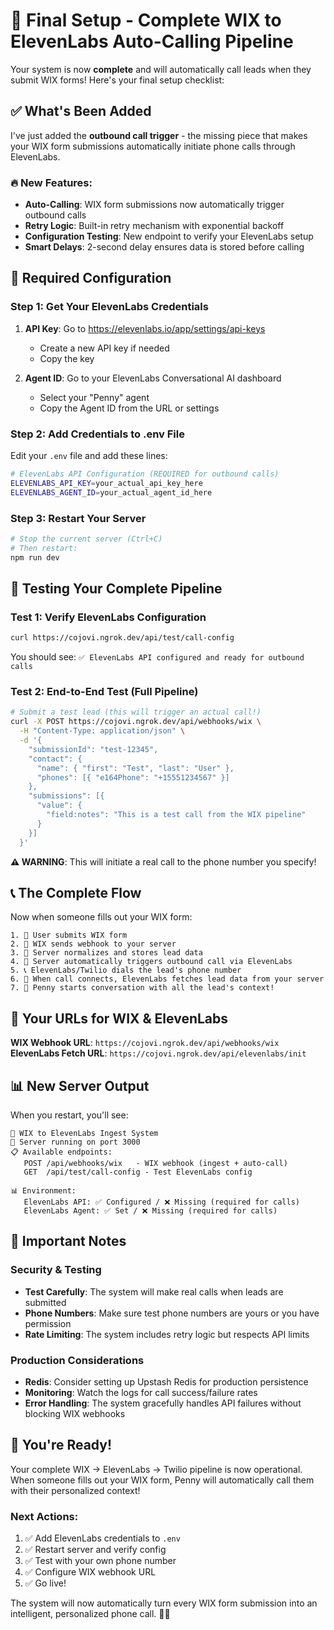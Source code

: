 # 🚀 Final Setup - Complete WIX to ElevenLabs Auto-Calling Pipeline

Your system is now **complete** and will automatically call leads when they submit WIX forms! Here's your final setup checklist:

## ✅ What's Been Added

I've just added the **outbound call trigger** - the missing piece that makes your WIX form submissions automatically initiate phone calls through ElevenLabs.

### 🔥 New Features:
- **Auto-Calling**: WIX form submissions now automatically trigger outbound calls
- **Retry Logic**: Built-in retry mechanism with exponential backoff
- **Configuration Testing**: New endpoint to verify your ElevenLabs setup
- **Smart Delays**: 2-second delay ensures data is stored before calling

## 🔧 Required Configuration

### Step 1: Get Your ElevenLabs Credentials

1. **API Key**: Go to https://elevenlabs.io/app/settings/api-keys
   - Create a new API key if needed
   - Copy the key

2. **Agent ID**: Go to your ElevenLabs Conversational AI dashboard
   - Select your "Penny" agent
   - Copy the Agent ID from the URL or settings

### Step 2: Add Credentials to .env File

Edit your `.env` file and add these lines:

```bash
# ElevenLabs API Configuration (REQUIRED for outbound calls)
ELEVENLABS_API_KEY=your_actual_api_key_here
ELEVENLABS_AGENT_ID=your_actual_agent_id_here
```

### Step 3: Restart Your Server

```bash
# Stop the current server (Ctrl+C)
# Then restart:
npm run dev
```

## 🧪 Testing Your Complete Pipeline

### Test 1: Verify ElevenLabs Configuration

```bash
curl https://cojovi.ngrok.dev/api/test/call-config
```

You should see: `✅ ElevenLabs API configured and ready for outbound calls`

### Test 2: End-to-End Test (Full Pipeline)

```bash
# Submit a test lead (this will trigger an actual call!)
curl -X POST https://cojovi.ngrok.dev/api/webhooks/wix \
  -H "Content-Type: application/json" \
  -d '{
    "submissionId": "test-12345",
    "contact": {
      "name": { "first": "Test", "last": "User" },
      "phones": [{ "e164Phone": "+15551234567" }]
    },
    "submissions": [{
      "value": {
        "field:notes": "This is a test call from the WIX pipeline"
      }
    }]
  }'
```

**⚠️ WARNING**: This will initiate a real call to the phone number you specify!

## 📞 The Complete Flow

Now when someone fills out your WIX form:

```
1. 📝 User submits WIX form
2. 🔄 WIX sends webhook to your server
3. 💾 Server normalizes and stores lead data
4. 🚀 Server automatically triggers outbound call via ElevenLabs
5. 📞 ElevenLabs/Twilio dials the lead's phone number
6. 🤖 When call connects, ElevenLabs fetches lead data from your server
7. 💬 Penny starts conversation with all the lead's context!
```

## 🔗 Your URLs for WIX & ElevenLabs

**WIX Webhook URL**: `https://cojovi.ngrok.dev/api/webhooks/wix`
**ElevenLabs Fetch URL**: `https://cojovi.ngrok.dev/api/elevenlabs/init`

## 📊 New Server Output

When you restart, you'll see:

```
🚀 WIX to ElevenLabs Ingest System
📡 Server running on port 3000
📋 Available endpoints:
   POST /api/webhooks/wix   - WIX webhook (ingest + auto-call)
   GET  /api/test/call-config - Test ElevenLabs config

📊 Environment:
   ElevenLabs API: ✅ Configured / ❌ Missing (required for calls)
   ElevenLabs Agent: ✅ Set / ❌ Missing (required for calls)
```

## 🚨 Important Notes

### Security & Testing
- **Test Carefully**: The system will make real calls when leads are submitted
- **Phone Numbers**: Make sure test phone numbers are yours or you have permission
- **Rate Limiting**: The system includes retry logic but respects API limits

### Production Considerations
- **Redis**: Consider setting up Upstash Redis for production persistence
- **Monitoring**: Watch the logs for call success/failure rates
- **Error Handling**: The system gracefully handles API failures without blocking WIX webhooks

## 🎉 You're Ready!

Your complete WIX → ElevenLabs → Twilio pipeline is now operational. When someone fills out your WIX form, Penny will automatically call them with their personalized context!

### Next Actions:
1. ✅ Add ElevenLabs credentials to `.env`
2. ✅ Restart server and verify config
3. ✅ Test with your own phone number
4. ✅ Configure WIX webhook URL
5. ✅ Go live!

The system will now automatically turn every WIX form submission into an intelligent, personalized phone call. 🚀📞